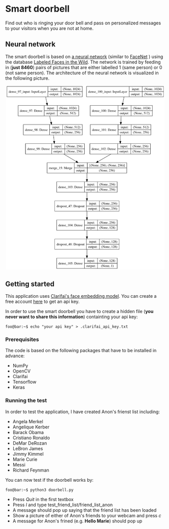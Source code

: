 # Smart doorbell
Find out who is ringing your door bell and pass on personalized messages to your visitors when you are not at home.

## Neural network
The smart doorbell is based on [a neural network](https://github.com/timudk/smart_doorbell/blob/master/face_model.h5) (similar to [FaceNet](https://arxiv.org/abs/1503.03832) ) using the database [Labeled Faces in the Wild](http://vis-www.cs.umass.edu/lfw/). The network is trained by feeding in (**just 8460**) pairs of pictures that are either labelled 1 (same person) or 0 (not same person). The architecture of the neural network is visualized in the following picture.

<p align="center">
  <img src="https://github.com/timudk/smart_doorbell/blob/master/model_plot.png" width="500">

## Getting started
This application uses [Clarifai's face embedding model](https://clarifai.com/models/face-embedding-image-recognition-model-d02b4508df58432fbb84e800597b8959). You can create a free account [here](https://clarifai.com/developer/) to get an api key. 

In order to use the smart doorbell you have to create a hidden file (**you never want to share this information**) containting your api key:
```console
foo@bar:~$ echo "your api key" > .clarifai_api_key.txt 
```

### Prerequisites

The code is based on the following packages that have to be installed in advance:
* NumPy
* OpenCV
* Clarifai
* Tensorflow
* Keras

### Running the test

In order to test the application, I have created Anon's frienst list including:
* Angela Merkel
* Angelique Kerber
* Barack Obama
* Cristiano Ronaldo
* DeMar DeRozan
* LeBron James
* Jimmy Kimmel
* Marie Curie
* Messi
* Richard Feynman

You can now test if the doorbell works by:
```console
foo@bar:~$ python3 doorbell.py 
```
* Press *Quit* in the first textbox
* Press *l* and type test_friend_list/friend_list_anon
* A message should pop up saying that the friend list has been loaded
* Show a picture of either of Anon's friends to your webcam and press *c*
* A message for Anon's frined (e.g. **Hello Marie**) should pop up
